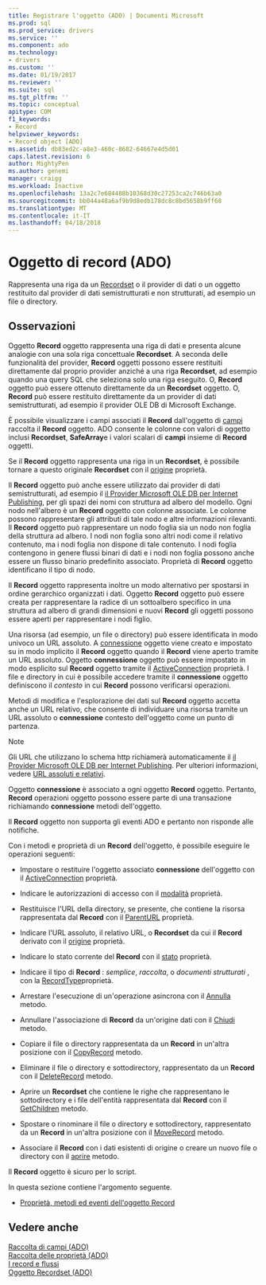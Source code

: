 ```yaml
---
title: Registrare l'oggetto (ADO) | Documenti Microsoft
ms.prod: sql
ms.prod_service: drivers
ms.service: ''
ms.component: ado
ms.technology:
- drivers
ms.custom: ''
ms.date: 01/19/2017
ms.reviewer: ''
ms.suite: sql
ms.tgt_pltfrm: ''
ms.topic: conceptual
apitype: COM
f1_keywords:
- Record
helpviewer_keywords:
- Record object [ADO]
ms.assetid: db83ed2c-a8e3-460c-8682-64667e4d5d01
caps.latest.revision: 6
author: MightyPen
ms.author: genemi
manager: craigg
ms.workload: Inactive
ms.openlocfilehash: 13a2c7e684488b10368d30c27253ca2c746b63a0
ms.sourcegitcommit: bb044a48a6af9b9d8edb178dc8c8bd5658b9ff68
ms.translationtype: MT
ms.contentlocale: it-IT
ms.lasthandoff: 04/18/2018
---
```

# <a name="record-object-ado"></a>Oggetto di record (ADO)
Rappresenta una riga da un [Recordset](../../../ado/reference/ado-api/recordset-object-ado.md) o il provider di dati o un oggetto restituito dal provider di dati semistrutturati e non strutturati, ad esempio un file o directory.  
  
## <a name="remarks"></a>Osservazioni  
 Oggetto **Record** oggetto rappresenta una riga di dati e presenta alcune analogie con una sola riga concettuale **Recordset**. A seconda delle funzionalità del provider, **Record** oggetti possono essere restituiti direttamente dal proprio provider anziché a una riga **Recordset**, ad esempio quando una query SQL che seleziona solo una riga eseguito. O, **Record** oggetto può essere ottenuto direttamente da un **Recordset** oggetto. O, **Record** può essere restituito direttamente da un provider di dati semistrutturati, ad esempio il provider OLE DB di Microsoft Exchange.  
  
 È possibile visualizzare i campi associati il **Record** dall'oggetto di [campi](../../../ado/reference/ado-api/fields-collection-ado.md) raccolta il **Record** oggetto. ADO consente le colonne con valori di oggetto inclusi **Recordset**, **SafeArray**e i valori scalari di **campi** insieme di **Record** oggetti.  
  
 Se il **Record** oggetto rappresenta una riga in un **Recordset**, è possibile tornare a questo originale **Recordset** con il [origine](../../../ado/reference/ado-api/source-property-ado-record.md) proprietà.  
  
 Il **Record** oggetto può anche essere utilizzato dai provider di dati semistrutturati, ad esempio il [il Provider Microsoft OLE DB per Internet Publishing](../../../ado/guide/appendixes/microsoft-ole-db-provider-for-internet-publishing.md), per gli spazi dei nomi con struttura ad albero del modello. Ogni nodo nell'albero è un **Record** oggetto con colonne associate. Le colonne possono rappresentare gli attributi di tale nodo e altre informazioni rilevanti. Il **Record** oggetto può rappresentare un nodo foglia sia un nodo non foglia della struttura ad albero. I nodi non foglia sono altri nodi come il relativo contenuto, ma i nodi foglia non dispone di tale contenuto. I nodi foglia contengono in genere flussi binari di dati e i nodi non foglia possono anche essere un flusso binario predefinito associato. Proprietà di **Record** oggetto identificano il tipo di nodo.  
  
 Il **Record** oggetto rappresenta inoltre un modo alternativo per spostarsi in ordine gerarchico organizzati i dati. Oggetto **Record** oggetto può essere creata per rappresentare la radice di un sottoalbero specifico in una struttura ad albero di grandi dimensioni e nuovi **Record** gli oggetti possono essere aperti per rappresentare i nodi figlio.  
  
 Una risorsa (ad esempio, un file o directory) può essere identificata in modo univoco un URL assoluto. A [connessione](../../../ado/reference/ado-api/connection-object-ado.md) oggetto viene creato e impostato su in modo implicito il **Record** oggetto quando il **Record** viene aperto tramite un URL assoluto. Oggetto **connessione** oggetto può essere impostato in modo esplicito sul **Record** oggetto tramite il [ActiveConnection](../../../ado/reference/ado-api/activeconnection-property-ado.md) proprietà. I file e directory in cui è possibile accedere tramite il **connessione** oggetto definiscono il *contesto* in cui **Record** possono verificarsi operazioni.  
  
 Metodi di modifica e l'esplorazione dei dati sul **Record** oggetto accetta anche un URL relativo, che consente di individuare una risorsa tramite un URL assoluto o **connessione** contesto dell'oggetto come un punto di partenza.  
  
> [!NOTE]
>  Gli URL che utilizzano lo schema http richiamerà automaticamente il [il Provider Microsoft OLE DB per Internet Publishing](../../../ado/guide/appendixes/microsoft-ole-db-provider-for-internet-publishing.md). Per ulteriori informazioni, vedere [URL assoluti e relativi](../../../ado/guide/data/absolute-and-relative-urls.md).  
  
 Oggetto **connessione** è associato a ogni oggetto **Record** oggetto. Pertanto, **Record** operazioni oggetto possono essere parte di una transazione richiamando **connessione** metodi dell'oggetto.  
  
 Il **Record** oggetto non supporta gli eventi ADO e pertanto non risponde alle notifiche.  
  
 Con i metodi e proprietà di un **Record** dell'oggetto, è possibile eseguire le operazioni seguenti:  
  
-   Impostare o restituire l'oggetto associato **connessione** dell'oggetto con il [ActiveConnection](../../../ado/reference/ado-api/activeconnection-property-ado.md) proprietà.  
  
-   Indicare le autorizzazioni di accesso con il [modalità](../../../ado/reference/ado-api/mode-property-ado.md) proprietà.  
  
-   Restituisce l'URL della directory, se presente, che contiene la risorsa rappresentata dal **Record** con il [ParentURL](../../../ado/reference/ado-api/parenturl-property-ado.md) proprietà.  
  
-   Indicare l'URL assoluto, il relativo URL, o **Recordset** da cui il **Record** derivato con il [origine](../../../ado/reference/ado-api/source-property-ado-record.md) proprietà.  
  
-   Indicare lo stato corrente del **Record** con il [stato](../../../ado/reference/ado-api/state-property-ado.md) proprietà.  
  
-   Indicare il tipo di **Record** : *semplice*, *raccolta*, o *documenti strutturati* , con la [RecordType](../../../ado/reference/ado-api/recordtype-property-ado.md)proprietà.  
  
-   Arrestare l'esecuzione di un'operazione asincrona con il [Annulla](../../../ado/reference/ado-api/cancel-method-ado.md) metodo.  
  
-   Annullare l'associazione di **Record** da un'origine dati con il [Chiudi](../../../ado/reference/ado-api/close-method-ado.md) metodo.  
  
-   Copiare il file o directory rappresentata da un **Record** in un'altra posizione con il [CopyRecord](../../../ado/reference/ado-api/copyrecord-method-ado.md) metodo.  
  
-   Eliminare il file o directory e sottodirectory, rappresentato da un **Record** con il [DeleteRecord](../../../ado/reference/ado-api/deleterecord-method-ado.md) metodo.  
  
-   Aprire un **Recordset** che contiene le righe che rappresentano le sottodirectory e i file dell'entità rappresentata dal **Record** con il [GetChildren](../../../ado/reference/ado-api/getchildren-method-ado.md) metodo.  
  
-   Spostare o rinominare il file o directory e sottodirectory, rappresentato da un **Record** in un'altra posizione con il [MoveRecord](../../../ado/reference/ado-api/moverecord-method-ado.md) metodo.  
  
-   Associare il **Record** con i dati esistenti di origine o creare un nuovo file o directory con il [aprire](../../../ado/reference/ado-api/open-method-ado-record.md) metodo.  
  
 Il **Record** oggetto è sicuro per lo script.  
  
 In questa sezione contiene l'argomento seguente.  
  
-   [Proprietà, metodi ed eventi dell'oggetto Record](../../../ado/reference/ado-api/record-object-properties-methods-and-events.md)  
  
## <a name="see-also"></a>Vedere anche  
 [Raccolta di campi (ADO)](../../../ado/reference/ado-api/fields-collection-ado.md)   
 [Raccolta delle proprietà (ADO)](../../../ado/reference/ado-api/properties-collection-ado.md)   
 [I record e flussi](../../../ado/guide/data/records-and-streams.md)   
 [Oggetto Recordset (ADO)](../../../ado/reference/ado-api/recordset-object-ado.md)
